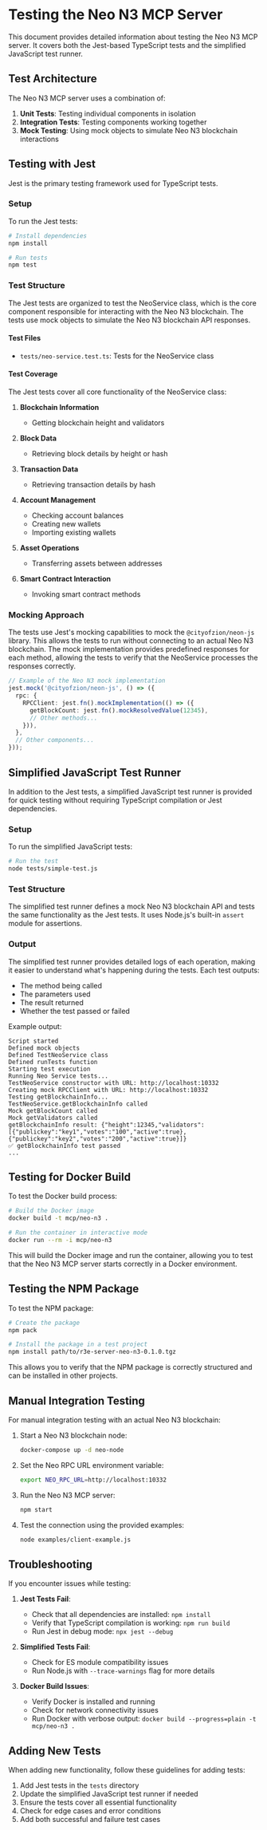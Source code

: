 # Testing the Neo N3 MCP Server

This document provides detailed information about testing the Neo N3 MCP server. It covers both the Jest-based TypeScript tests and the simplified JavaScript test runner.

## Test Architecture

The Neo N3 MCP server uses a combination of:

1. **Unit Tests**: Testing individual components in isolation
2. **Integration Tests**: Testing components working together
3. **Mock Testing**: Using mock objects to simulate Neo N3 blockchain interactions

## Testing with Jest

Jest is the primary testing framework used for TypeScript tests. 

### Setup

To run the Jest tests:

```bash
# Install dependencies
npm install

# Run tests
npm test
```

### Test Structure

The Jest tests are organized to test the NeoService class, which is the core component responsible for interacting with the Neo N3 blockchain. The tests use mock objects to simulate the Neo N3 blockchain API responses.

#### Test Files

- `tests/neo-service.test.ts`: Tests for the NeoService class

#### Test Coverage

The Jest tests cover all core functionality of the NeoService class:

1. **Blockchain Information**
   - Getting blockchain height and validators

2. **Block Data**
   - Retrieving block details by height or hash

3. **Transaction Data**
   - Retrieving transaction details by hash

4. **Account Management**
   - Checking account balances
   - Creating new wallets
   - Importing existing wallets

5. **Asset Operations**
   - Transferring assets between addresses

6. **Smart Contract Interaction**
   - Invoking smart contract methods

### Mocking Approach

The tests use Jest's mocking capabilities to mock the `@cityofzion/neon-js` library. This allows the tests to run without connecting to an actual Neo N3 blockchain. The mock implementation provides predefined responses for each method, allowing the tests to verify that the NeoService processes the responses correctly.

```typescript
// Example of the Neo N3 mock implementation
jest.mock('@cityofzion/neon-js', () => ({
  rpc: {
    RPCClient: jest.fn().mockImplementation(() => ({
      getBlockCount: jest.fn().mockResolvedValue(12345),
      // Other methods...
    })),
  },
  // Other components...
}));
```

## Simplified JavaScript Test Runner

In addition to the Jest tests, a simplified JavaScript test runner is provided for quick testing without requiring TypeScript compilation or Jest dependencies.

### Setup

To run the simplified JavaScript tests:

```bash
# Run the test
node tests/simple-test.js
```

### Test Structure

The simplified test runner defines a mock Neo N3 blockchain API and tests the same functionality as the Jest tests. It uses Node.js's built-in `assert` module for assertions.

### Output

The simplified test runner provides detailed logs of each operation, making it easier to understand what's happening during the tests. Each test outputs:

- The method being called
- The parameters used
- The result returned
- Whether the test passed or failed

Example output:

```
Script started
Defined mock objects
Defined TestNeoService class
Defined runTests function
Starting test execution
Running Neo Service tests...
TestNeoService constructor with URL: http://localhost:10332
Creating mock RPCClient with URL: http://localhost:10332
Testing getBlockchainInfo...
TestNeoService.getBlockchainInfo called
Mock getBlockCount called
Mock getValidators called
getBlockchainInfo result: {"height":12345,"validators":[{"publickey":"key1","votes":"100","active":true},{"publickey":"key2","votes":"200","active":true}]}
✅ getBlockchainInfo test passed
...
```

## Testing for Docker Build

To test the Docker build process:

```bash
# Build the Docker image
docker build -t mcp/neo-n3 .

# Run the container in interactive mode
docker run --rm -i mcp/neo-n3
```

This will build the Docker image and run the container, allowing you to test that the Neo N3 MCP server starts correctly in a Docker environment.

## Testing the NPM Package

To test the NPM package:

```bash
# Create the package
npm pack

# Install the package in a test project
npm install path/to/r3e-server-neo-n3-0.1.0.tgz
```

This allows you to verify that the NPM package is correctly structured and can be installed in other projects.

## Manual Integration Testing

For manual integration testing with an actual Neo N3 blockchain:

1. Start a Neo N3 blockchain node:
   ```bash
   docker-compose up -d neo-node
   ```

2. Set the Neo RPC URL environment variable:
   ```bash
   export NEO_RPC_URL=http://localhost:10332
   ```

3. Run the Neo N3 MCP server:
   ```bash
   npm start
   ```

4. Test the connection using the provided examples:
   ```bash
   node examples/client-example.js
   ```

## Troubleshooting

If you encounter issues while testing:

1. **Jest Tests Fail**:
   - Check that all dependencies are installed: `npm install`
   - Verify that TypeScript compilation is working: `npm run build`
   - Run Jest in debug mode: `npx jest --debug`

2. **Simplified Tests Fail**:
   - Check for ES module compatibility issues
   - Run Node.js with `--trace-warnings` flag for more details

3. **Docker Build Issues**:
   - Verify Docker is installed and running
   - Check for network connectivity issues
   - Run Docker with verbose output: `docker build --progress=plain -t mcp/neo-n3 .`

## Adding New Tests

When adding new functionality, follow these guidelines for adding tests:

1. Add Jest tests in the `tests` directory
2. Update the simplified JavaScript test runner if needed
3. Ensure the tests cover all essential functionality
4. Check for edge cases and error conditions
5. Add both successful and failure test cases 
